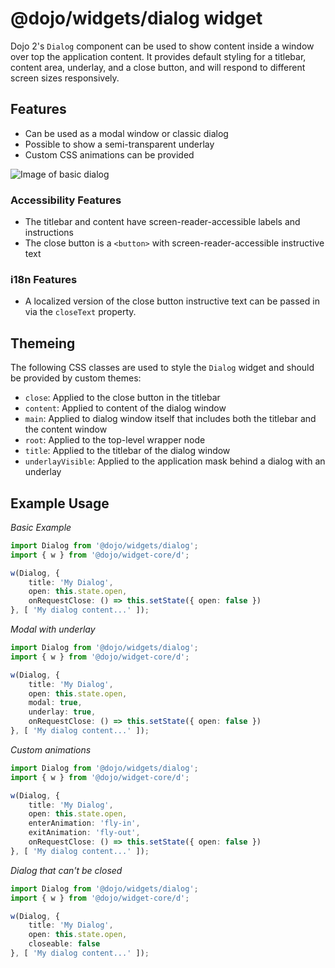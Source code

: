 # @dojo/widgets/dialog widget

Dojo 2's `Dialog` component can be used to show content inside a window over top the application content. It provides default styling for a titlebar, content area, underlay, and a close button, and will respond to different screen sizes responsively.

## Features

- Can be used as a modal window or classic dialog
- Possible to show a semi-transparent underlay
- Custom CSS animations can be provided

![Image of basic dialog](http://placekitten.com/450/300)

### Accessibility Features

- The titlebar and content have screen-reader-accessible labels and instructions
- The close button is a `<button>` with screen-reader-accessible instructive text

### i18n Features
- A localized version of the close button instructive text can be passed in via the `closeText` property.

## Themeing

The following CSS classes are used to style the `Dialog` widget and should be provided by custom themes:

- `close`: Applied to the close button in the titlebar
- `content`: Applied to content of the dialog window
- `main`: Applied to dialog window itself that includes both the titlebar and the content window
- `root`: Applied to the top-level wrapper node
- `title`: Applied to the titlebar of the dialog window
- `underlayVisible`: Applied to the application mask behind a dialog with an underlay

## Example Usage

*Basic Example*
```typescript
import Dialog from '@dojo/widgets/dialog';
import { w } from '@dojo/widget-core/d';

w(Dialog, {
	title: 'My Dialog',
	open: this.state.open,
	onRequestClose: () => this.setState({ open: false })
}, [ 'My dialog content...' ]);
```

*Modal with underlay*
```typescript
import Dialog from '@dojo/widgets/dialog';
import { w } from '@dojo/widget-core/d';

w(Dialog, {
	title: 'My Dialog',
	open: this.state.open,
	modal: true,
	underlay: true,
	onRequestClose: () => this.setState({ open: false })
}, [ 'My dialog content...' ]);
```

*Custom animations*
```typescript
import Dialog from '@dojo/widgets/dialog';
import { w } from '@dojo/widget-core/d';

w(Dialog, {
	title: 'My Dialog',
	open: this.state.open,
	enterAnimation: 'fly-in',
	exitAnimation: 'fly-out',
	onRequestClose: () => this.setState({ open: false })
}, [ 'My dialog content...' ]);
```

*Dialog that can't be closed*
```typescript
import Dialog from '@dojo/widgets/dialog';
import { w } from '@dojo/widget-core/d';

w(Dialog, {
	title: 'My Dialog',
	open: this.state.open,
	closeable: false
}, [ 'My dialog content...' ]);
```
